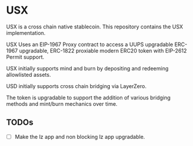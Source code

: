 # USX

USX is a cross chain native stablecoin. This repository contains the USX implementation.

USX Uses an EIP-1967 Proxy contract to access a UUPS upgradable ERC-1967 upgradable, ERC-1822 proxiable 
modern ERC20 token with EIP-2612 Permit support.

USX initially supports mind and burn by depositing and redeeming allowlisted assets.

USD initially supports cross chain bridging via LayerZero.

The token is upgradable to support the addition of various bridging methods and 
mint/burn mechanics over time.

## TODOs

- [ ] Make the lz app and non blocking lz app upgradable.